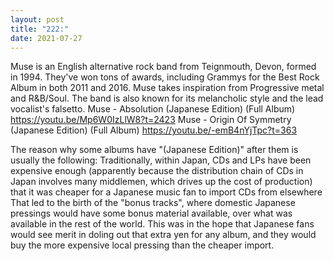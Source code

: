 ```yaml
---
layout: post
title: "222:"
date: 2021-07-27
---
```


Muse is an English alternative rock band from Teignmouth, Devon, formed in 1994. They've won tons of awards, including Grammys for the Best Rock Album in both 2011 and 2016. Muse takes inspiration from Progressive metal and R&B/Soul. The band is also known for its melancholic style and the lead vocalist's falsetto.
 Muse - Absolution (Japanese Edition) (Full Album)
https://youtu.be/Mp6W0IzLlW8?t=2423
 Muse - Origin Of Symmetry (Japanese Edition) (Full Album)
https://youtu.be/-emB4nYjTpc?t=363


The reason why some albums have "(Japanese Edition)" after them is usually the following: Traditionally, within Japan, CDs and LPs have been expensive enough (apparently because the distribution chain of CDs in Japan involves many middlemen, which drives up the cost of production) that it was cheaper for a Japanese music fan to import CDs from elsewhere That led to the birth of the "bonus tracks", where domestic Japanese pressings would have some bonus material available, over what was available in the rest of the world. This was in the hope that Japanese fans would see merit in doling out that extra yen for any album, and they would buy the more expensive local pressing than the cheaper import.
